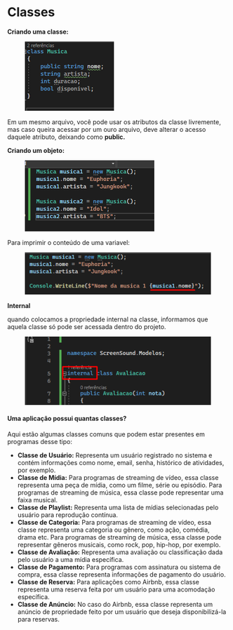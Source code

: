 # Classes

**Criando uma classe:**

<div align="left">

<figure><img src=".gitbook/assets/image (19).png" alt=""><figcaption></figcaption></figure>

</div>

Em um mesmo arquivo, você pode usar os atributos da classe livremente, mas caso queira acessar por um ouro arquivo, deve alterar o acesso daquele atributo, deixando como **public.**

**Criando um objeto:**

<div align="left">

<figure><img src=".gitbook/assets/image (20).png" alt=""><figcaption></figcaption></figure>

</div>

Para imprimir o conteúdo de uma variavel:

<div align="left">

<figure><img src=".gitbook/assets/image (22).png" alt=""><figcaption></figcaption></figure>

</div>

**Internal**

quando colocamos a propriedade internal na classe, informamos que aquela classe só pode ser acessada dentro do projeto.

<div align="left">

<figure><img src=".gitbook/assets/image (2) (1).png" alt=""><figcaption></figcaption></figure>

</div>



#### Uma aplicação possui quantas classes?

Aqui estão algumas classes comuns que podem estar presentes em programas desse tipo:

* **Classe de Usuário:** Representa um usuário registrado no sistema e contém informações como nome, email, senha, histórico de atividades, por exemplo.
* **Classe de Mídia:** Para programas de streaming de vídeo, essa classe representa uma peça de mídia, como um filme, série ou episódio. Para programas de streaming de música, essa classe pode representar uma faixa musical.
* **Classe de Playlist:** Representa uma lista de mídias selecionadas pelo usuário para reprodução contínua.
* **Classe de Categoria:** Para programas de streaming de vídeo, essa classe representa uma categoria ou gênero, como ação, comédia, drama etc. Para programas de streaming de música, essa classe pode representar gêneros musicais, como rock, pop, hip-hop, por exemplo.
* **Classe de Avaliação:** Representa uma avaliação ou classificação dada pelo usuário a uma mídia específica.
* **Classe de Pagamento:** Para programas com assinatura ou sistema de compra, essa classe representa informações de pagamento do usuário.
* **Classe de Reserva:** Para aplicações como Airbnb, essa classe representa uma reserva feita por um usuário para uma acomodação específica.
* **Classe de Anúncio:** No caso do Airbnb, essa classe representa um anúncio de propriedade feito por um usuário que deseja disponibilizá-la para reservas.
